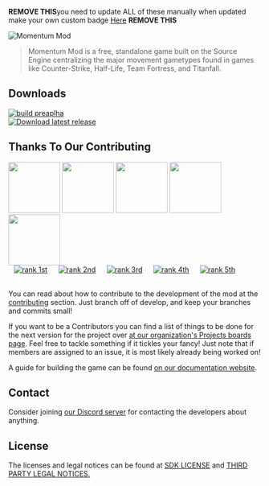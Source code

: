 **REMOVE THIS**you need to update ALL of these manually when updated
<br>make your own custom badge <a href="https://shields.io/#your-badge">Here</a> **REMOVE THIS**

![Momentum Mod](https://i.imgur.com/iR7p55N.png)

> Momentum Mod is a free, standalone game built on the Source Engine centralizing the major movement gametypes found in games like Counter-Strike, Half-Life, Team Fortress, and Titanfall.

## Downloads
[![build preaplha](https://img.shields.io/badge/Build-prealpha-blueviolet)]()
<br> [![Download latest release](https://img.shields.io/badge/Download-Latest%20Release-informational)](https://github.com/momentum-mod/game/releases/download/0.6.2/momentum-0.6.2.zip)

## Thanks To Our Contributing
<img src="https://i.ibb.co/ZfvNM8C/Gocnak.png" width="103" height="101"> <img src="https://i.ibb.co/NyYsBQD/Xutax-Kamay.jpg" width="103" height="101"> <img src="https://i.ibb.co/h17JfdK/tuxxi.png" width="103" height="101"> <img src="https://i.ibb.co/GMgjjGH/Rabs-Rincon.jpg" width="103" height="101"> <img src="https://i.ibb.co/YWpjKyQ/braem.png" width="103" height="101">
<br> &ensp;&nbsp;[![rank 1st](https://img.shields.io/badge/Rank-1st-brightgreen?style=flat&logo=appveyor)](https://github.com/Gocnak)
&emsp;&nbsp;[![rank 2nd](https://img.shields.io/badge/Rank-2nd-brightgreen?style=flat&logo=appveyor)](https://github.com/XutaxKamay)
&emsp;&nbsp;[![rank 3rd](https://img.shields.io/badge/Rank-3rd-brightgreen?style=flat&logo=appveyor)](https://github.com/tuxxi)
&emsp;&nbsp;[![rank 4th](https://img.shields.io/badge/Rank-4th-brightgreen?style=flat&logo=appveyor)](https://github.com/RabsRincon)
&emsp;&nbsp;[![rank 5th](https://img.shields.io/badge/Rank-5th-brightgreen?style=flat&logo=appveyor)](https://github.com/braem)

<br> You can read about how to contribute to the development of the mod at the [contributing](.github/CONTRIBUTING.md) section. Just branch off of develop, and keep your branches and commits small!

If you want to be a Contributors you can find a list of things to be done for the next version for the project over [at our organization's Projects boards page](https://github.com/orgs/momentum-mod/projects). Feel free to tackle something if it tickles your fancy! Just note that if members are assigned to an issue, it is most likely already being worked on!

A guide for building the game can be found [on our documentation website](https://docs.momentum-mod.org/guide/building-the-game/).

## Contact
Consider joining [our Discord server](https://discord.gg/n4v52uv) for contacting the developers about anything.

## License
The licenses and legal notices can be found at [SDK LICENSE](LICENSE) and [THIRD PARTY LEGAL NOTICES.](thirdpartylegalnotices.txt)
